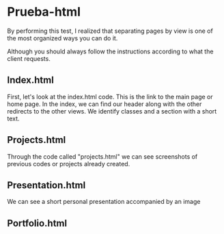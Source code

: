 # Prueba-html
<p> By performing this test, I realized that separating pages by view is one of the most organized ways you can do it.</p>
<p>Although you should always follow the instructions according to what the client requests.</p>

<h2>Index.html</h2>
<p>First, let's look at the index.html code. This is the link to the main page or home page.
In the index, we can find our header along with the other redirects to the other views.
We identify classes and a section with a short text.</p>
<h2>Projects.html</h2>
<p>Through the code called "projects.html" we can see screenshots of previous codes or projects already created. </p>
<h2>Presentation.html</h2>
<p>We can see a short personal presentation accompanied by an image</p>
<h2>Portfolio.html</h2>
<p></p>

